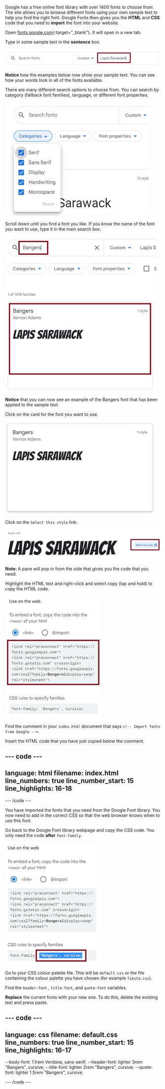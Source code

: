 Google has a free online font library with over 1400 fonts to choose from. The site allows you to browse different fonts using your own sample text to help you find the right font. Google Fonts then gives you the **HTML** and **CSS** code that you need to **import** the font into your website. 

Open [fonts.google.com](https://fonts.google.com/){:target="_blank"}. It will open in a new tab. 

Type in some sample text in the **sentence** box.

![The Google Fonts search page. The words 'Lapis Sarawack' are in the sentence box.](images/custom.png)

**Notice** how the examples below now show your sample text. You can see how your words look in all of the fonts available. 

There are many different search options to choose from. You can search by category (fallback font families), language, or different font properties. 

![The Google Fonts search page. The search categories are highlighted.](images/search-options.png)

Scroll down until you find a font you like. If you know the name of the font you want to use, type it in the main search box. 

!['Bangers' has been typed into the search box.](images/bangers.png)

**Notice** that you can now see an example of the Bangers font that has been applied to the sample text. 

Click on the card for the font you want to use.

![The Bangers card.](images/bangers-card.png)

Click on the `Select this style` link.

![The 'Select this style' link has been highlighted.](images/select-style.png)

**Note:** A pane will pop in from the side that gives you the code that you need.

Highlight the HTML text and right-click and select copy (tap and hold) to copy the HTML code.

![The HTML text is highlighted.](images/html.png)

Find the comment in your `index.html` document that says `<!-- Import fonts from Google -->`.

Insert the HTML code that you have just copied below the comment.

--- code ---
---
language: html
filename: index.html
line_numbers: true
line_number_start: 15
line_highlights: 16-18
---
  <!-- Import fonts from Google -->
  <link rel="preconnect" href="https://fonts.googleapis.com">
  <link rel="preconnect" href="https://fonts.gstatic.com" crossorigin>
  <link href="https://fonts.googleapis.com/css2?family=Bangers&display=swap" rel="stylesheet">

--- /code ---

You have imported the fonts that you need from the Google Font library. You now need to add in the correct CSS so that the web browser knows when to use this font. 

Go back to the Google Font library webpage and copy the CSS code. You only need the code **after** `font-family`. 

![The CSS code ''Bangers', cursive;' is highlighted on the Google Font library site.](images/css.png)

Go to your CSS colour palette file. This will be `default.css` or the file containing the colour palette you have chosen (for example `fiesta.css`).

Find the `header-font` , `title-font`, and `quote-font` variables. 

**Replace** the current fonts with your new one. To do this, delete the existing text and press paste.

--- code ---
---
language: css
filename: default.css
line_numbers: true
line_number_start: 15
line_highlights: 16-17
---
  --body-font: 1.1rem Verdana, sans-serif;
  --header-font: lighter 3rem "Bangers", cursive;
  --title-font: lighter 2rem "Bangers", cursive;
  --quote-font: lighter 1.5rem "Bangers", cursive;

--- /code ---
